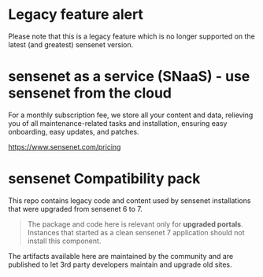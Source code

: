 # Legacy feature alert

Please note that this is a legacy feature which is no longer supported on the latest (and greatest) sensenet version.

# sensenet as a service (SNaaS) - use sensenet from the cloud

For a monthly subscription fee, we store all your content and data, relieving you of all maintenance-related tasks and installation, ensuring easy onboarding, easy updates, and patches.

https://www.sensenet.com/pricing

# sensenet Compatibility pack
This repo contains legacy code and content used by sensenet installations that were upgraded from sensenet 6 to 7.

> The package and code here is relevant only for **upgraded portals**. Instances that started as a clean sensenet 7 application should not install this component.

The artifacts available here are maintained by the community and are published to let 3rd party developers maintain and upgrade old sites.
